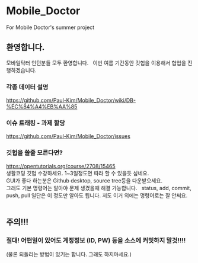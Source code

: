 # Mobile_Doctor
For Mobile Doctor's summer project

## 환영합니다.  
모바일닥터 인턴분들 모두 환영합니다.  
이번 여름 기간동안 깃헙을 이용해서 협업을 진행하겠습니다.   
  
### 각종 데이터 설명
https://github.com/Paul-Kim/Mobile_Doctor/wiki/DB-%EC%84%A4%EB%AA%85  
   
### 이슈 트래킹 - 과제 할당  
https://github.com/Paul-Kim/Mobile_Doctor/issues  
   
### 깃헙을 쓸줄 모른다면?
https://opentutorials.org/course/2708/15465  
생활코딩 깃헙 수강하세요. 1~3일정도면 따라 할 수 있을듯 싶네요.  
GUI가 좋다 하는분은 Github desktop, source tree등을 다운받으세요.   
그래도 기본 명령어는 알아야 문제 생겼을때 해결 가능합니다.  
status, add, commit, push, pull 일단은 이 정도만 알아도 됩니다. 저도 이거 외에는 명령어로는 잘 안써요.  
  
## 주의!!!  
### 절대! 어떤일이 있어도 계정정보 (ID, PW) 등을 소스에 커밋하지 말것!!!!   
(물론 되돌리는 방법이 있기는 합니다. 그래도 하지마세요.)  
